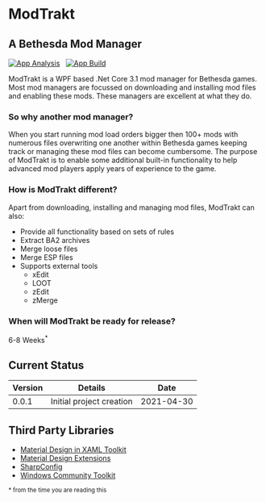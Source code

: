 # ModTrakt

## A Bethesda Mod Manager

[![App Analysis](https://github.com/BinaryMisfit/modtrakt/actions/workflows/modtrakt-wpf-analysis.yml/badge.svg)](https://github.com/BinaryMisfit/modtrakt/actions/workflows/modtrakt-wpf-analysis.yml) &nbsp; 
[![App Build](https://github.com/BinaryMisfit/modtrakt/actions/workflows/modtrakt-wpf-build.yml/badge.svg)](https://github.com/BinaryMisfit/modtrakt/actions/workflows/modtrakt-wpf-build.yml) &nbsp;

ModTrakt is a WPF based .Net Core 3.1 mod manager for Bethesda games. Most mod managers are focussed on downloading and
installing mod files and enabling these mods. These managers are excellent at what they do.

### So why another mod manager?

When you start running mod load orders bigger then 100+ mods with numerous files overwriting one another within Bethesda
games keeping track or managing these mod files can become cumbersome. The purpose of ModTrakt is to enable some
additional built-in functionality to help advanced mod players apply years of experience to the game.

### How is ModTrakt different?

Apart from downloading, installing and managing mod files, ModTrakt can also:
* Provide all functionality based on sets of rules
* Extract BA2 archives
* Merge loose files
* Merge ESP files
* Supports external tools
    * xEdit
    * LOOT
    * zEdit
    * zMerge
  
### When will ModTrakt be ready for release?
6-8 Weeks<sup>*</sup>

## Current Status

| Version | Details | Date |
| --- | --- | --- |
| 0.0.1 | Initial project creation | 2021-04-30 |

## Third Party Libraries

- [Material Design in XAML Toolkit](https://github.com/MaterialDesignInXAML)
- [Material Design Extensions](https://github.com/MaterialDesignInXAML/MaterialDesignInXamlToolkit)
- [SharpConfig](https://github.com/cemdervis/SharpConfig)
- [Windows Community Toolkit](https://github.com/windows-toolkit/WindowsCommunityToolkit)

<sub>* from the time you are reading this</sub>